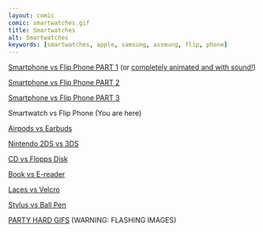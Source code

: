 ```yaml
---
layout: comic
comic: smartwatches.gif
title: Smartwatches
alt: Smartwatches
keywords: [smartwatches, apple, samsung, assmung, flip, phone]
---
```


[Smartphone vs Flip Phone PART 1](https://lolnein.com/2013/08/28/smartphones/) (or [completely animated and with sound!](https://youtu.be/JtQsyorF4WA))

[Smartphone vs Flip Phone PART 2](https://lolnein.com/2014/10/01/smartphones2/)

[Smartphone vs Flip Phone PART 3](https://lolnein.com/2016/09/12/galaxynote7vsflipphone/)

Smartwatch vs Flip Phone (You are here)

[Airpods vs Earbuds](https://lolnein.com/2016/09/08/airpodsvsearbuds/)

[Nintendo 2DS vs 3DS](https://lolnein.com/2013/09/06/2ds/)

[CD vs Flopps Disk](https://lolnein.com/2015/05/11/cdvsfloppydisk/)

[Book vs E-reader](https://lolnein.com/2016/03/03/bookvsereader/)

[Laces vs Velcro](https://lolnein.com/2016/07/28/lacesvsvelcro/)

[Stylus vs Ball Pen](https://lolnein.com/2015/09/25/stylusvsballpen/)

[PARTY HARD GIFS](http://blog.lolnein.com/2013/09/19/partyhard/) (WARNING: FLASHING IMAGES)
